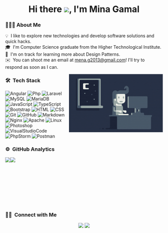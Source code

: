 
<h1 align="center">Hi there <img src="https://raw.githubusercontent.com/sudnyeshtalekar/sudnyeshtalekar/master/Assets/Hi.gif" width="40px">, I'm Mina Gamal</h1>

### 👨🏻‍💻 About Me
💡  &nbsp;I like to explore new technologies and develop software solutions and quick hacks.\
🎓 &nbsp;I'm Computer Science graduate from the Higher Technological Institute.\
🌱 &nbsp;I'm on track for learning more about Design Patterns.\
✉️ &nbsp;You can shoot me an email at mena.g2013@gmail.com! I'll try to respond as soon as I can.
<!-- 📄 &nbsp;Please have a look at my [Résumé](https://www.myresume.com/resume.html) for more details about me. I'm open to feedback and suggestions! -->

<img alt="Night Coding" src="https://raw.githubusercontent.com/AVS1508/AVS1508/master/assets/Night-Coding.gif" align="right"/>

### 🛠 &nbsp;Tech Stack
![Angular](https://img.shields.io/badge/-Angular-05122A?style=flat&logo=angular&logoColor=red) ![Php](https://img.shields.io/badge/-PHP-05122A?style=flat&logo=php) ![Laravel](https://img.shields.io/badge/-Laravel-05122A?style=flat&logo=laravel) ![MySQL](https://img.shields.io/badge/-mysql-05122A?style=flat&logo=mysql&logoColor=4479A1) ![MariaDB](https://img.shields.io/badge/-MariaDB-05122A?style=flat&logo=MariaDB) ![JavaScript](https://img.shields.io/badge/-JavaScript-05122A?style=flat&logo=javascript) ![TypeScript](https://img.shields.io/badge/-TypeScript-05122A?style=flat&logo=TypeScript) ![Bootstrap](https://img.shields.io/badge/-Bootstrap-05122A?style=flat&logo=bootstrap) ![HTML](https://img.shields.io/badge/-HTML-05122A?style=flat&logo=HTML5) ![CSS](https://img.shields.io/badge/-CSS-05122A?style=flat&logo=CSS3&logoColor=1572B6) ![Git](https://img.shields.io/badge/-Git-05122A?style=flat&logo=git) ![GitHub](https://img.shields.io/badge/-GitHub-05122A?style=flat&logo=github) ![Markdown](https://img.shields.io/badge/-Markdown-05122A?style=flat&logo=markdown) ![Nginx](https://img.shields.io/badge/-Nginx-05122A?style=flat&logo=Nginx&logoColor=009639) ![Apache](https://img.shields.io/badge/-Apache-05122A?style=flat&logo=Apache&logoColor=D22128) ![Linux](https://img.shields.io/badge/-Linux-05122A?style=flat&logo=Linux)
![Photoshop](https://img.shields.io/badge/-Photoshop-05122A?style=flat&logo=adobe-photoshop)  ![VisualStudioCode](https://img.shields.io/badge/-VSCode-05122A?style=flat&logo=visualStudioCode) ![PhpStorm](https://img.shields.io/badge/-PhpStorm-05122A?style=flat&logo=PhpStorm&logoColor=) ![Postman](https://img.shields.io/badge/-Postman-05122A?style=flat&logo=Postman)

### ⚙️ &nbsp;GitHub Analytics
<div align="center" style="display:flex;flex-direction:row;">
  <img class="img" height="150px" src="https://github-readme-stats-eight-theta.vercel.app/api?username=mgnet55&show_icons=true&count_private=true&include_all_commits=true&theme=algolia&hide=stars,issues"/>
  <img class="img" height="150px" src="https://github-readme-stats-eight-theta.vercel.app/api/top-langs/?username=mgnet55&theme=algolia&layout=compact" />
</div>

### 🤝🏻 &nbsp;Connect with Me
<p align="center">
<a href="https://linkedin.com/in/mina-gamal-5a932013a"><img src="https://img.shields.io/badge/-Mina%20Gamal-0077B5?style=flat&logo=Linkedin&logoColor=white"/></a>
<a href="mailto:mena.g2013@gmail.com"><img src="https://img.shields.io/badge/-mena.g2013-D14836?style=flat&logo=Gmail&logoColor=white"/></a>
